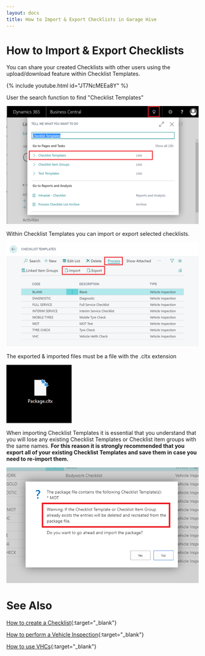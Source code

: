 ```yaml
---
layout: docs
title: How to Import & Export Checklists in Garage Hive
---
```

# How to Import & Export Checklists

You can share your created Checklists with other users using the upload/download feature within Checklist Templates. 

{% include youtube.html id="JT7NcMEEa8Y" %}


User the search function to find "Checklist Templates"

![](media/garagehive-checklist-templates.png)

Within Checklist Templates you can import or export selected checklists. 

![](media/garagehive-checklist-import-export.png)

The exported & imported files must be a file with the .cltx extension

![](media/garagehive-checklist-file.png)

When importing Checklist Templates it is essential that you understand that you will lose any existing Checklist Templates or Checklist item groups with the same names. **For this reason it is strongly recommended that you export all of your existing Checklist Templates and save them in case you need to re-import them.** 

![](media/garagehive-checklist-import-warning.png)


# See Also

[How to create a Checklist](garagehive-checklist-how-to-create.html "How to create a Checklist"){:target="_blank"}


[How to perform a Vehicle Inspection](https://docs.garagehive.co.uk/docs/garagehive-technicians-vehicle-inspections.html "How to perform a Vehicle Inspection"){:target="_blank"}

[How to use VHCs](https://docs.garagehive.co.uk/docs/garagehive-VHC.html "How to use VHCs"){:target="_blank"}